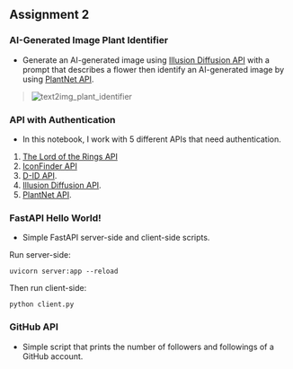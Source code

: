 ## Assignment 2

### AI-Generated Image Plant Identifier
- Generate an AI-generated image using <a href="https://fal.ai/models/illusion-diffusion/api">Illusion Diffusion API</a> with a prompt that describes a flower then identify an AI-generated image by using <a href="https://my.plantnet.org/doc/openapi">PlantNet API</a>.

>![text2img_plant_identifier](https://github.com/BenyaminZojaji/PyDeploy-Course/assets/77120507/0ee1f105-afdd-49fa-ac12-305245754078)


### API with Authentication
- In this notebook, I work with 5 different APIs that need authentication.
1. <a href="https://the-one-api.dev/documentation">The Lord of the Rings API</a>
1. <a href="https://developer.iconfinder.com/reference/overview-1">IconFinder API</a>
1. <a href="https://docs.d-id.com/reference/overview-2">D-ID API</a>.
1. <a href="https://fal.ai/models/illusion-diffusion/api">Illusion Diffusion API</a>.
1. <a href="https://my.plantnet.org/doc/openapi">PlantNet API</a>.


### FastAPI Hello World!
- Simple FastAPI server-side and client-side scripts.
 
Run server-side:
```terminal
uvicorn server:app --reload
```
Then run client-side:
```terminal
python client.py
```


### GitHub API
- Simple script that prints the number of followers and followings of a GitHub account.
